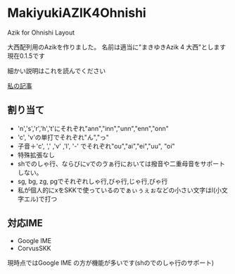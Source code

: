 # MakiyukiAZIK4Ohnishi
Azik  for Ohnishi Layout

大西配列用のAzikを作りました。
名前は適当に"まきゆきAzik 4 大西"とします
現在0.1.5です

細かい説明はこれを読んでください

[私の記事](https://makiyuki.blog/blog/makiyukiazik4ohnishi.html)

## 割り当て
- 'n','s','r','h','t'にそれぞれ"ann","inn","unn","enn","onn"
- 'c', 'v'の単打でそれぞれ"ん","っ"
- 子音＋'c', ',' ,'v' ,'l', '-' でそれぞれ"ou","ai","ei","uu", "oi"
- 特殊拡張なし
- shでのしゃ行、ならびにvでのゔぁ行においては撥音や二重母音をサポートしない。
- sg, bg, zg, pgでそれぞれしゃ行,びゃ行,じゃ行,ぴゃ行
- 私が個人的にxをSKKで使っているのでぁぃぅぇぉなどの小さい文字はl(小文字エル)で打つ

## 対応IME
- Google IME
- CorvusSKK

現時点ではGoogle IME の方が機能が多いです(shのでのしゃ行のサポート)
